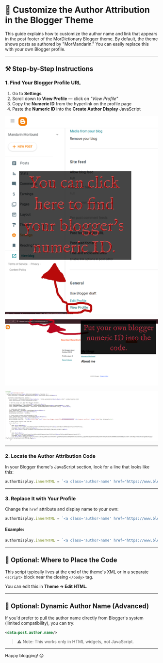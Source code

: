 # 👤 Customize the Author Attribution in the Blogger Theme

This guide explains how to customize the author name and link that appears in the post footer of the MorDictionary Blogger theme. By default, the theme shows posts as authored by "MorMandarin." You can easily replace this with your own Blogger profile.

---

## ⚒️ Step-by-Step Instructions

### 1. Find Your Blogger Profile URL

1. Go to **Settings**  
2. Scroll down to **View Profile** — click on _"View Profile"_  
3. Copy the **Numeric ID** from the hyperlink on the profile page  
4. Paste the **Numeric ID** into the **Create Author Display** JavaScript

![Guide Screenshot: How to Find Your Blogger Numeric ID](Guide%20Screenshots/Guide%20Click%20Here%20to%20Find%20Your%20Bloggers%20Numeric%20ID.png)

![Instruction Screenshot: Put your own numeric ID into the code](Guide%20Screenshots/Put%20your%20own%20numeric%20id%20into%20the%20code%20instruction.png)

![Screenshot: Find "Create Author Display" and put in your Numeric ID](Guide%20Screenshots/Find%20Create%20Author%20Display%20and%20Put%20in%20Your%20Numeric%20ID.png)

---

### 2. Locate the Author Attribution Code

In your Blogger theme's JavaScript section, look for a line that looks like this:

```js
authorDisplay.innerHTML = `<a class='author-name' href='https://www.blogger.com/profile/01795026804926642553' rel='noopener noreferrer' target='_blank'>By: MorMandarin</a>`;
```

---

### 3. Replace It with Your Profile

Change the `href` attribute and display name to your own:

```js
authorDisplay.innerHTML = `<a class='author-name' href='https://www.blogger.com/profile/YOUR_PROFILE_ID' rel='noopener noreferrer' target='_blank'>By: YourName</a>`;
```

#### Example:

```js
authorDisplay.innerHTML = `<a class='author-name' href='https://www.blogger.com/profile/12345678909876543210' rel='noopener noreferrer' target='_blank'>By: Jane Doe</a>`;
```

---

## 🔧 Optional: Where to Place the Code

This script typically lives at the end of the theme's XML or in a separate `<script>` block near the closing `</body>` tag.

You can edit this in **Theme → Edit HTML**.

---

## 🕺 Optional: Dynamic Author Name (Advanced)

If you'd prefer to pull the author name directly from Blogger's system (limited compatibility), you can try:

```xml
<data:post.author.name/>
```

> ⚠️ Note: This works only in HTML widgets, not JavaScript.

---

Happy blogging! 😊

